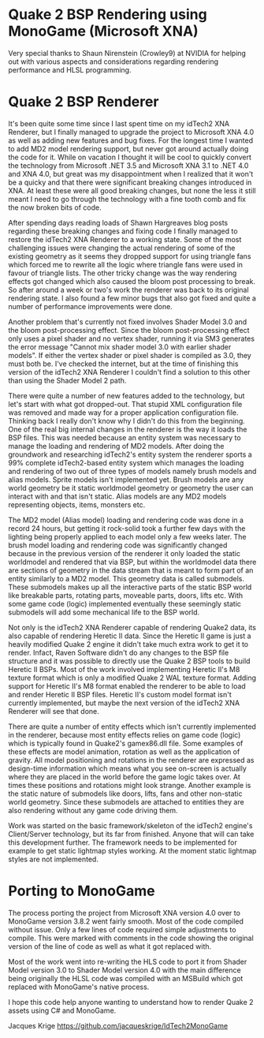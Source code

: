 # Quake 2 BSP Rendering using MonoGame (Microsoft XNA)

Very special thanks to Shaun Nirenstein (Crowley9) at NVIDIA for helping out with various aspects and considerations regarding rendering performance and HLSL programming.


# Quake 2 BSP Renderer

It's been quite some time since I last spent time on my idTech2 XNA Renderer, but I finally managed to upgrade the project to Microsoft XNA 4.0 as well as adding new features and bug fixes. For the longest time I wanted to add MD2 model rendering support, but never got around actually doing the code for it. While on vacation I thought it will be cool to quickly convert the technology from Microsoft .NET 3.5 and Microsoft XNA 3.1 to .NET 4.0 and XNA 4.0, but great was my disappointment when I realized that it won't be a quicky and that there were significant breaking changes introduced in XNA. At least these were all good breaking changes, but none the less it still meant I need to go through the technology with a fine tooth comb and fix the now broken bits of code.

After spending days reading loads of Shawn Hargreaves blog posts regarding these breaking changes and fixing code I finally managed to restore the idTech2 XNA Renderer to a working state. Some of the most challenging issues were changing the actual rendering of some of the existing geometry as it seems they dropped support for using triangle fans which forced me to rewrite all the logic where triangle fans were used in favour of triangle lists. The other tricky change was the way rendering effects got changed which also caused the bloom post processing to break. So after around a week or two's work the renderer was back to its original rendering state. I also found a few minor bugs that also got fixed and quite a number of performance improvements were done.

Another problem that's currently not fixed involves Shader Model 3.0 and the bloom post-processing effect. Since the bloom post-processing effect only uses a pixel shader and no vertex shader, running it via SM3 generates the error message "Cannot mix shader model 3.0 with earlier shader models". If either the vertex shader or pixel shader is compiled as 3.0, they must both be. I've checked the internet, but at the time of finishing this version of the idTech2 XNA Renderer I couldn't find a solution to this other than using the Shader Model 2 path.

There were quite a number of new features added to the technology, but let's start with what got dropped-out. That stupid XML configuration file was removed and made way for a proper application configuration file. Thinking back I really don't know why I didn't do this from the beginning. One of the real big internal changes in the renderer is the way it loads the BSP files. This was needed because an entity system was necessary to manage the loading and rendering of MD2 models. After doing the groundwork and researching idTech2's entity system the renderer sports a 99% complete idTech2-based entity system which manages the loading and rendering of two out of three types of models namely brush models and alias models. Sprite models isn't implemented yet. Brush models are any world geometry be it static worldmodel geometry or geometry the user can interact with and that isn't static. Alias models are any MD2 models representing objects, items, monsters etc.

The MD2 model (Alias model) loading and rendering code was done in a record 24 hours, but getting it rock-solid took a further few days with the lighting being properly applied to each model only a few weeks later. The brush model loading and rendering code was significantly changed because in the previous version of the renderer it only loaded the static worldmodel and rendered that via BSP, but within the worldmodel data there are sections of geometry in the data stream that is meant to form part of an entity similarly to a MD2 model. This geometry data is called submodels. These submodels makes up all the interactive parts of the static BSP world like breakable parts, rotating parts, moveable parts, doors, lifts etc. With some game code (logic) implemented eventually these seemingly static submodels will add some mechanical life to the BSP world.

Not only is the idTech2 XNA Renderer capable of rendering Quake2 data, its also capable of rendering Heretic II data. Since the Heretic II game is just a heavily modified Quake 2 engine it didn't take much extra work to get it to render. Infact, Raven Software didn't do any changes to the BSP file structure and it was possible to directly use the Quake 2 BSP tools to build Heretic II BSPs. Most of the work involved implementing Heretic II's M8 texture format which is only a modified Quake 2 WAL texture format. Adding support for Heretic II's M8 format enabled the renderer to be able to load and render Heretic II BSP files. Heretic II's custom model format isn't currently implemented, but maybe the next version of the idTech2 XNA Renderer will see that done.

There are quite a number of entity effects which isn't currently implemented in the renderer, because most entity effects relies on game code (logic) which is typically found in Quake2's gamex86.dll file. Some examples of these effects are model animation, rotation as well as the application of gravity. All model positioning and rotations in the renderer are expressed as design-time information which means what you see on-screen is actually where they are placed in the world before the game logic takes over. At times these positions and rotations might look strange. Another example is the static nature of submodels like doors, lifts, fans and other non-static world geometry. Since these submodels are attached to entities they are also rendering without any game code driving them.

Work was started on the basic framework/skeleton of the idTech2 engine's Client/Server technology, but its far from finished. Anyone that will can take this development further. The framework needs to be implemented for example to get static lightmap styles working. At the moment static lightmap styles are not implemented.


# Porting to MonoGame

The process porting the project from Microsoft XNA version 4.0 over to MonoGame version 3.8.2 went fairly smooth.
Most of the code compiled without issue. Only a few lines of code required simple adjustments to compile. This were marked with comments in the code showing the original version of the line of code as well as what it got replaced with.

Most of the work went into re-writing the HLS code to port it from Shader Model version 3.0 to Shader Model version 4.0 with the main difference being originally the HLSL code was compiled with an MSBuild which got replaced with MonoGame's native process.


I hope this code help anyone wanting to understand how to render Quake 2 assets using C# and MonoGame.

Jacques Krige
https://github.com/jacqueskrige/IdTech2MonoGame